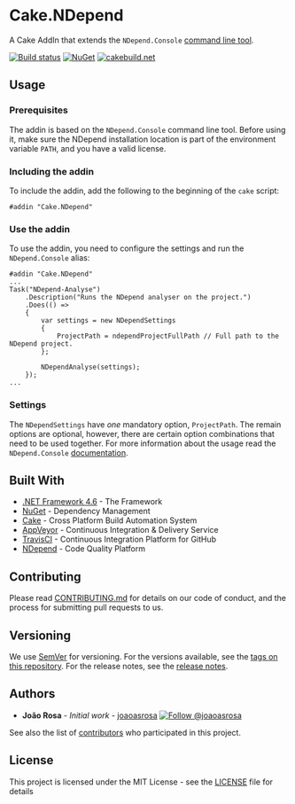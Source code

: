 # Cake.NDepend

A Cake AddIn that extends the `NDepend.Console` [command line tool](https://www.ndepend.com/docs/ndepend-console).

[![Build status](https://ci.appveyor.com/api/projects/status/666egh2grlita76w?svg=true)](https://ci.appveyor.com/project/joaoasrosa/cake-ndepend)
[![NuGet](https://img.shields.io/nuget/v/Cake.NDepend.svg)](https://www.nuget.org/packages/Cake.NDepend)
[![cakebuild.net](https://img.shields.io/badge/WWW-cakebuild.net-blue.svg)](http://cakebuild.net/)

## Usage

### Prerequisites
The addin is based on the `NDepend.Console` command line tool. Before using it, make sure the NDepend installation location is part of the environment variable `PATH`, and you have a valid license.

### Including the addin

To include the addin, add the following to the beginning of the `cake` script:
```
#addin "Cake.NDepend"
```

### Use the addin

To use the addin, you need to configure the settings and run the `NDepend.Console` alias:
```
#addin "Cake.NDepend"
...
Task("NDepend-Analyse")
    .Description("Runs the NDepend analyser on the project.")
    .Does(() => 
    {
        var settings = new NDependSettings
        {
            ProjectPath = ndependProjectFullPath // Full path to the NDepend project.
        };

        NDependAnalyse(settings);
    });
...
```

### Settings

The `NDependSettings` have *one* mandatory option, `ProjectPath`. The remain options are optional, however, there are certain option combinations that need to be used together. For more information about the usage read the `NDepend.Console` [documentation](https://www.ndepend.com/docs/ndepend-console).


## Built With

* [.NET Framework 4.6](https://www.microsoft.com/net/download) - The Framework
* [NuGet](https://www.nuget.org/) - Dependency Management
* [Cake](http://cakebuild.net/) - Cross Platform Build Automation System
* [AppVeyor](https://www.appveyor.com/) - Continuous Integration & Delivery Service
* [TravisCI](https://travis-ci.org/) - Continuous Integration Platform for GitHub
* [NDepend](https://www.ndepend.com/) - Code Quality Platform

## Contributing

Please read [CONTRIBUTING.md](https://github.com/joaoasrosa/cake-ndepend/blob/master/CONTRIBUTING.md) for details on our code of conduct, and the process for submitting pull requests to us.

## Versioning

We use [SemVer](http://semver.org/) for versioning. For the versions available, see the [tags on this repository](https://github.com/joaoasrosa/pullrequests-viewer/tags). For the release notes, see the [release notes](https://github.com/joaoasrosa/pullrequests-viewer/blob/master/ReleaseNotes.md).

## Authors

* **João Rosa** - *Initial work* - [joaoasrosa](https://github.com/joaoasrosa) [![Follow @joaoasrosa](https://img.shields.io/badge/Twitter-Follow%20%40joaoasrosa-blue.svg)](https://twitter.com/intent/follow?screen_name=joaoasrosa) 

See also the list of [contributors](https://github.com/joaoasrosa/cake-ndepend/contributors) who participated in this project.

## License

This project is licensed under the MIT License - see the [LICENSE](LICENSE) file for details
